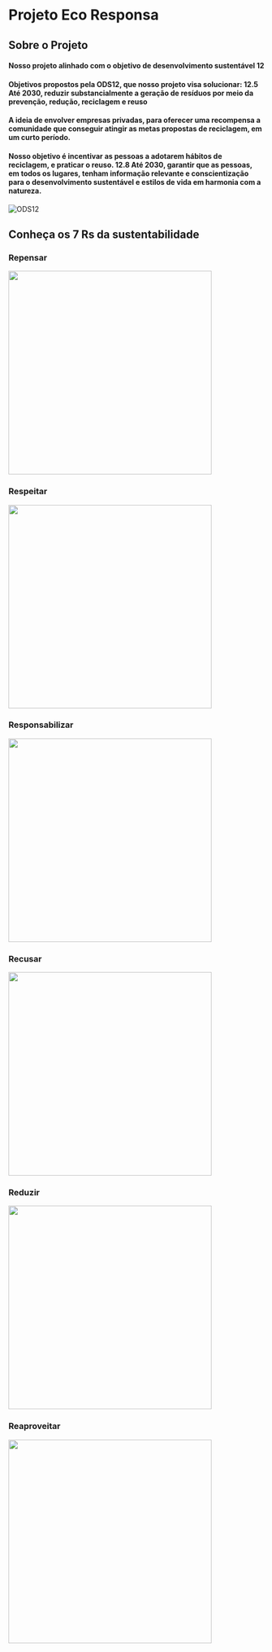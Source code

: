 #  Projeto Eco Responsa
## Sobre o Projeto

#### Nosso projeto alinhado com o objetivo de desenvolvimento sustentável 12
#### Objetivos propostos pela ODS12, que nosso projeto visa solucionar: 12.5 Até 2030, reduzir substancialmente a geração de resíduos por meio da prevenção, redução, reciclagem e reuso 
#### A ideia de envolver empresas privadas, para oferecer uma recompensa a comunidade que conseguir atingir as metas propostas de reciclagem, em um curto período.
#### Nosso objetivo é incentivar as pessoas a adotarem hábitos de reciclagem, e praticar o reuso.  12.8 Até 2030, garantir que as pessoas, em todos os lugares, tenham informação relevante e conscientização para o desenvolvimento sustentável e estilos de vida em harmonia com a natureza.


![ODS12](https://user-images.githubusercontent.com/89874723/145495248-b9ee89c3-1d24-47ff-9e54-ea8e0eaa1322.png)


## Conheça os 7 Rs da sustentabilidade 
### Repensar

<img src = "https://user-images.githubusercontent.com/89874723/145495488-cace411d-7e43-41a3-a74c-6ad7e93beeb8.png" width = "400px" height = "400px"/>



### Respeitar

<img src = "https://user-images.githubusercontent.com/89874723/145495490-3f01acfc-f43d-4399-808e-2d7f15378ef3.png" width = "400px" height = "400px"/>


###  Responsabilizar

<img src = "https://user-images.githubusercontent.com/89874723/145495492-36e3cfb3-665f-4ffe-90de-862b10dd27e9.png" width = "400px" height = "400px"/>



### Recusar

<img src = "https://user-images.githubusercontent.com/89874723/145495499-1d8bad22-2ce0-40b4-b323-59f51e557c60.png" width = "400px" height = "400px"/>


### Reduzir

<img src = "https://user-images.githubusercontent.com/89874723/145495504-fd11b0b0-e869-4542-976c-a9258a7e43b1.png" width = "400px" height = "400px"/>


### Reaproveitar

<img src = "https://user-images.githubusercontent.com/89874723/145495508-c9d80fab-c825-4017-943d-81dab02b3149.png" width = "400px" height = "400px"/>




